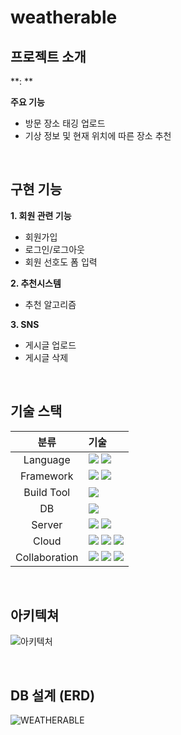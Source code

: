 # weatherable

## **프로젝트 소개**
**: ** <br>

**주요 기능**
- 방문 장소 태깅 업로드
- 기상 정보 및 현재 위치에 따른 장소 추천
  
<br>

## 구현 기능

**1. 회원 관련 기능**
- 회원가입
- 로그인/로그아웃
- 회원 선호도 폼 입력

**2. 추천시스템**
   - 추천 알고리즘

**3. SNS**
   - 게시글 업로드
   - 게시글 삭제
<br>


## 기술 스택
|분류|기술|
| :-: |:- |
|Language| <img src="https://img.shields.io/badge/Kotlin-7F52FF?style=for-the-badge&logo=Kotlin&logoColor=white"> <img src="https://img.shields.io/badge/python-3776AB?style=for-the-badge&logo=python&logoColor=white"> |
|Framework|<img src="https://img.shields.io/badge/androidstudio-3DDC84?style=for-the-badge&logo=androidstudio&logoColor=white"> <img src="https://img.shields.io/badge/flask-000000?style=for-the-badge&logo=flask&logoColor=white"> 
|Build Tool| <img src="https://img.shields.io/badge/apachemaven-C71A36?style=for-the-badge&logo=apachemaven&logoColor=white"> |
|DB| <img src="https://img.shields.io/badge/mysql-4479A1?style=for-the-badge&logo=mysql&logoColor=white"> |
|Server| <img src="https://img.shields.io/badge/aws ec2-232F3E?style=for-the-badge&logo=AmazonAWS&logoColor=white"> <img src="https://img.shields.io/badge/linux-FCC624?style=for-the-badge&logo=linux&logoColor=black"> |
|Cloud| <img src="https://img.shields.io/badge/amazonaws-232F3E?style=for-the-badge&logo=amazonaws&logoColor=white"> <img src="https://img.shields.io/badge/Amazon%20S3-569A31?logo=amazons3&logoColor=fff&style=for-the-badge"> <img src="https://img.shields.io/badge/Amazon%20Route%2053-8C4FFF?logo=amazonroute53&logoColor=fff&style=for-the-badge"> |
|Collaboration| <img src="https://img.shields.io/badge/trello-0052CC?style=for-the-badge&logo=confluence&logoColor=white"> <img src="https://img.shields.io/badge/github-181717?style=for-the-badge&logo=github&logoColor=white"> <img src="https://img.shields.io/badge/-googledocs-4285F4?style=for-the-badge&logo=googledocs&logoColor=white"> |

<br>


## **아키텍쳐**
![아키텍처](https://github.com/bogle-bogle/.github/assets/100582309/8c74f0fa-2966-489a-ad31-35f74866abec)


<br>

## **DB 설계 (ERD)**

![WEATHERABLE](https://github.com/bogle-bogle/.github/assets/100582309/0c9bd009-b5d3-4e8e-8064-e6f2e67479b6)
